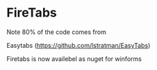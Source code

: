 # FireTabs

Note 80% of the code comes from 

Easytabs (https://github.com/lstratman/EasyTabs)

Firetabs is now availebel as nuget for winforms
